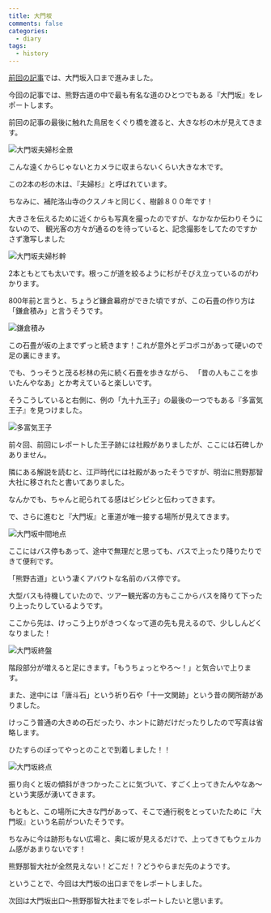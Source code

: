 ```yaml
---
title: 大門坂
comments: false
categories:
  - diary
tags:
  - history
---
```


[前回の記事][1]では、大門坂入口まで進みました。

今回の記事では、熊野古道の中で最も有名な道のひとつでもある『大門坂』をレポートします。

前回の記事の最後に触れた鳥居をくぐり橋を渡ると、大きな杉の木が見えてきます。

![大門坂夫婦杉全景][2]

こんな遠くからじゃないとカメラに収まらないくらい大きな木です。

この2本の杉の木は、『夫婦杉』と呼ばれています。

ちなみに、補陀洛山寺のクスノキと同じく、樹齢８００年です！

大きさを伝えるために近くからも写真を撮ったのですが、なかなか伝わりそうにないので、
観光客の方々が通るのを待っていると、記念撮影をしてたのですかさず激写しました

![大門坂夫婦杉幹][3]

2本ともとても太いです。根っこが道を絞るように杉がそびえ立っているのがわかります。

800年前と言うと、ちょうど鎌倉幕府ができた頃ですが、この石畳の作り方は「鎌倉積み」と言うそうです。

![鎌倉積み][4]

この石畳が坂の上までずっと続きます！これが意外とデコボコがあって硬いので足の裏にきます。

でも、うっそうと茂る杉林の先に続く石畳を歩きながら、
「昔の人もここを歩いたんやなあ」とか考えていると楽しいです。

そうこうしていると右側に、例の「九十九王子」の最後の一つでもある『多富気王子』を見つけました。

![多富気王子][5]

前々回、前回にレポートした王子跡には社殿がありましたが、ここには石碑しかありません。

隣にある解説を読むと、江戸時代には社殿があったそうですが、明治に熊野那智大社に移されたと書いてありました。

なんかでも、ちゃんと祀られてる感はビシビシと伝わってきます。

で、さらに進むと『大門坂』と車道が唯一接する場所が見えてきます。

![大門坂中間地点][6]

ここにはバス停もあって、途中で無理だと思っても、バスで上ったり降りたりできて便利です。

「熊野古道」という凄くアバウトな名前のバス停です。

大型バスも待機していたので、ツアー観光客の方もここからバスを降りて下ったり上ったりしているようです。

ここから先は、けっこう上りがきつくなって道の先も見えるので、少ししんどくなりました！

![大門坂終盤][7]

階段部分が増えると足にきます。「もうちょっとやろ～！」と気合いで上ります。

また、途中には「唐斗石」という祈り石や「十一文関跡」という昔の関所跡がありました。

けっこう普通の大きめの石だったり、ホントに跡だけだったりしたので写真は省略します。

ひたすらのぼってやっとのことで到着しました！！

![大門坂終点][8]

振り向くと坂の傾斜がきつかったことに気づいて、すごく上ってきたんやなあ～という実感が湧いてきます。

もともと、この場所に大きな門があって、そこで通行税をとっていたために『大門坂』という名前がついたそうです。

ちなみに今は跡形もない広場と、奥に坂が見えるだけで、上ってきてもウェルカム感があまりないです！

熊野那智大社が全然見えない！どこだ！？どうやらまだ先のようです。

ということで、今回は大門坂の出口までをレポートしました。

次回は大門坂出口～熊野那智大社までをレポートしたいと思います。

[1]: /diary/ichinono-oji-to-daimonsaka-gate.html "市野々王子～大門坂入口"
[2]: /img/uploads/2009/12/daimonsaka-1.jpg
[3]: /img/uploads/2009/12/daimonsaka-2.jpg
[4]: /img/uploads/2009/12/daimonsaka-3.jpg
[5]: /img/uploads/2009/12/daimonsaka-4.jpg
[6]: /img/uploads/2009/12/daimonsaka-5.jpg
[7]: /img/uploads/2009/12/daimonsaka-6.jpg
[8]: /img/uploads/2009/12/daimonsaka-7.jpg
